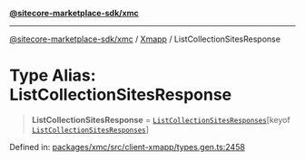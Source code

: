 [**@sitecore-marketplace-sdk/xmc**](../../../../README.md)

***

[@sitecore-marketplace-sdk/xmc](../../../../README.md) / [Xmapp](../README.md) / ListCollectionSitesResponse

# Type Alias: ListCollectionSitesResponse

> **ListCollectionSitesResponse** = [`ListCollectionSitesResponses`](ListCollectionSitesResponses.md)\[keyof [`ListCollectionSitesResponses`](ListCollectionSitesResponses.md)\]

Defined in: [packages/xmc/src/client-xmapp/types.gen.ts:2458](https://github.com/Sitecore/marketplace-sdk/blob/e3ec55ede335ad59ac5875d32f0d68c50e7bc899/packages/xmc/src/client-xmapp/types.gen.ts#L2458)
